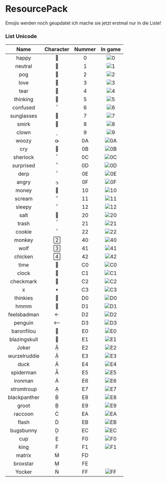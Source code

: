 # ResourcePack
Emojis werden noch geupdatet ich mache sie jetzt erstmal nur in die Liste!
### List Unicode
|               Name               | Character | Nummer |                     In game                    |
|:--------------------------------:|:---------:|:-------:|:----------------------------------------------:|
|             happy                   |          |  0      |![0](https://cdn.discordapp.com/attachments/926824646735716355/926824692730441738/1.png)|
|             neutral                   |          |  1      |![1](https://cdn.discordapp.com/attachments/926824646735716355/926824692994703360/2.png)|
|             pog                   |         |  2      |![2](https://cdn.discordapp.com/attachments/926824646735716355/926824689442115624/3.png)|
|             love                   |          |  3      |![3](https://cdn.discordapp.com/attachments/926824646735716355/926824689622474762/4.png)|
|             tear                   |          |  4      |![4](https://cdn.discordapp.com/attachments/926824646735716355/926824689765085194/5.png)|
|             thinking                   |          |  5      |![5](https://cdn.discordapp.com/attachments/926824646735716355/926824692252286976/6.png)|
|             confused                   |          |  6      |![6](https://cdn.discordapp.com/attachments/926824646735716355/926824692470382603/7.png)|
|             sunglasses                   |          |  7      |![7](https://cdn.discordapp.com/attachments/926824646735716355/926833818701279302/8.png)|
|             smirk                   |          |  8      |![8](https://cdn.discordapp.com/attachments/926824646735716355/926833839484071956/9.png)|
|             clown                   |          |  9      |![9](https://cdn.discordapp.com/attachments/926824646735716355/926836573645979718/10.png)|
|             woozy                   |          |  0A      |![0A](https://cdn.discordapp.com/attachments/926824646735716355/926838176344076298/11.png)|
|             cry                   |          |  0B      |![0B](https://cdn.discordapp.com/attachments/926824646735716355/926962436383338536/876482512426238083.png)|
|             sherlock                   |          |  0C      |![0C](https://cdn.discordapp.com/attachments/926824646735716355/926872891805556806/13.png)|
|             surprised                   |          |  0D      |![0D](https://cdn.discordapp.com/attachments/926824646735716355/926959496784388116/0D.png)|
|             derp                   |          |  0E      |![0E](https://cdn.discordapp.com/attachments/926824646735716355/926959497069604965/0E.png)|
|             angry                   |          |  0F      |![0F](https://cdn.discordapp.com/attachments/926824646735716355/926959497363197993/0F.png)|
|             money                   |          |  10      |![10](https://cdn.discordapp.com/attachments/926824646735716355/926959497778450452/10.png)|
|             scream                   |          |  11      |![11](https://cdn.discordapp.com/attachments/926824646735716355/926983408322740264/11.png)|
|             sleepy                   |          |  12      |![12](https://cdn.discordapp.com/attachments/926824646735716355/926983408536658000/12.png)|
|             salt                   |          |  20      |![20](https://cdn.discordapp.com/attachments/926824646735716355/926858736079888435/33.png)|
|             trash                   |          |  21      |![21](https://cdn.discordapp.com/attachments/926824646735716355/926971119653748776/21.png)|
|             cookie                   |          |  22      |![22](https://cdn.discordapp.com/attachments/926824646735716355/930223427514695680/23.png)|
|             monkey                   |          |  40      |![40](https://cdn.discordapp.com/attachments/926824646735716355/930223427745370183/40.png)|
|             wolf                   |          |  41      |![41](https://cdn.discordapp.com/attachments/926824646735716355/930223427992813578/41.png)|
|             chicken                   |          |  42      |![42](https://cdn.discordapp.com/attachments/926824646735716355/930223428231921814/42.png)|
|             time                   |          |  C0      |![C0](https://cdn.discordapp.com/attachments/926824646735716355/937654779004452884/C0.png)|
|             clock                   |          |  C1      |![C1](https://cdn.discordapp.com/attachments/926824646735716355/937654779323232297/C1.png)|
|             checkmark                   |          |  C2      |![C2](https://cdn.discordapp.com/attachments/926824646735716355/937654779608461362/C2.png)|
|             x                   |     |  C3      |![C3](https://cdn.discordapp.com/attachments/926824646735716355/937654779847540756/C3.png)|
|             thinkies                 |          |  D0      |![D0](https://cdn.discordapp.com/attachments/926824646735716355/926920165654921296/D0.png)|
|             hmmm                   |          |  D1      |![D1](https://cdn.discordapp.com/attachments/926824646735716355/926920165969522768/D1.png)|
|             feelsbadman                   |          |  D2      |![D2](https://cdn.discordapp.com/attachments/926824646735716355/926971119897047040/D2.png)|
|             penguin                   |          |  D3      |![D3](https://cdn.discordapp.com/attachments/926824646735716355/926971120131923998/D3.png)|
|             baronfilou                   |          |  E0      |![E0](https://cdn.discordapp.com/attachments/926824646735716355/937659209732984842/E0.png)|
|             blazingskull                   |          |  E1      |![E1](https://cdn.discordapp.com/attachments/926824646735716355/937659210148225034/E1.png)|
|             Joker                   |          |  E2      |![E2](https://cdn.discordapp.com/attachments/926824646735716355/937659210534092831/E2.png)|
|             wurzelruddie                   |          |  E3      |![E3](https://cdn.discordapp.com/attachments/926824646735716355/937659210735423508/E3.png)|
|             duck                   |          |  E4      |![E4](https://cdn.discordapp.com/attachments/926824646735716355/937659210932572160/E4.png)|
|             spiderman                   |          |  E5      |![E5](https://cdn.discordapp.com/attachments/926824646735716355/937659211121303572/E5.png)|
|             ironman                   |          |  E6      |![E6](https://cdn.discordapp.com/attachments/926824646735716355/937659211318444042/E6.png)|
|             stromtroup                   |          |  E7      |![E7](https://cdn.discordapp.com/attachments/926824646735716355/937659211582697482/E7.png)|
|             blackpanther                   |          |  E8      |![E8](https://cdn.discordapp.com/attachments/926824646735716355/937659211788193802/E8.png)|
|             groot                   |          |  E9      |![E9](https://cdn.discordapp.com/attachments/926824646735716355/937659212010508319/E9.png)|
|             raccoon                   |          |  EA      |![EA](https://cdn.discordapp.com/attachments/926824646735716355/937660232295907338/EA.png)|
|             flash                   |          |  EB      |![EB](https://cdn.discordapp.com/attachments/926824646735716355/937660232564371457/EB.png)|
|             bugsbunny                   |          |  EC      |![EC](https://cdn.discordapp.com/attachments/926824646735716355/937660232870535208/EC.png)|
|             cup                   |          |  F0      |![F0](https://cdn.discordapp.com/attachments/926824646735716355/930223426428350474/F0.png)|
|             king                   |          |  F1      |![F1](https://cdn.discordapp.com/attachments/926824646735716355/930223426726154310/F1.png)|
|             matrix                   |          |  FD      |![]()|
|             broxstar                   |          |  FE      |![]()|
|             Yocker                   |          |  FF      |![FF](https://cdn.discordapp.com/attachments/926824646735716355/926917224936144956/yes.png)|
